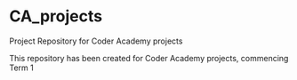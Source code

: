 # CA_projects
Project Repository for Coder Academy projects

This repository has been created for Coder Academy projects, commencing Term 1
